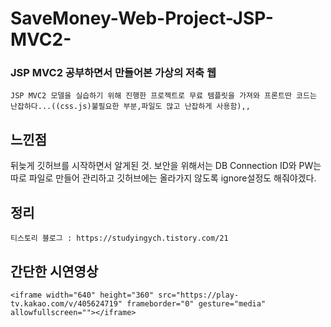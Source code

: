 # SaveMoney-Web-Project-JSP-MVC2-
### JSP MVC2 공부하면서 만들어본 가상의 저축 웹

    JSP MVC2 모델을 실습하기 위해 진행한 프로젝트로 무료 템플릿을 가져와 프론트딴 코드는 난잡하다...((css.js)불필요한 부분,파일도 많고 난잡하게 사용함),,

## 느낀점
뒤늦게 깃허브를 시작하면서 알게된 것. 보안을 위해서는 DB Connection ID와 PW는 따로 파일로 만들어 관리하고 깃허브에는 올라가지 않도록 ignore설정도 해줘야겠다.

## 정리
    티스토리 블로그 : https://studyingych.tistory.com/21
## 간단한 시연영상
    <iframe width="640" height="360" src="https://play-tv.kakao.com/v/405624719" frameborder="0" gesture="media" allowfullscreen=""></iframe>
